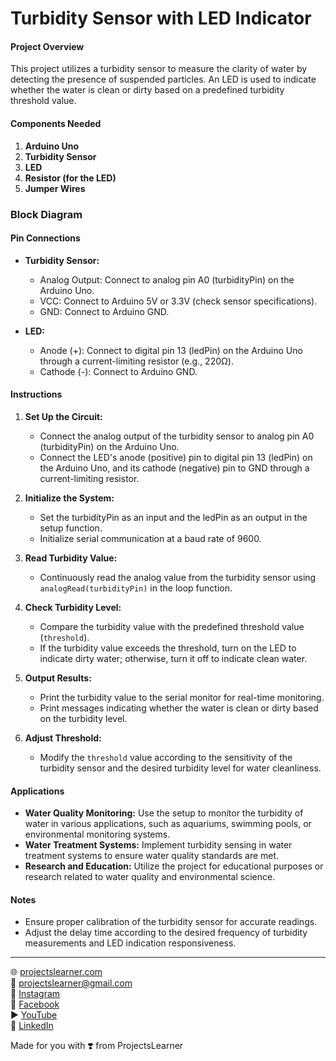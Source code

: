 # Turbidity Sensor with LED Indicator

#### Project Overview

This project utilizes a turbidity sensor to measure the clarity of water by detecting the presence of suspended particles. An LED is used to indicate whether the water is clean or dirty based on a predefined turbidity threshold value.

#### Components Needed

1. **Arduino Uno**
2. **Turbidity Sensor**
3. **LED**
4. **Resistor (for the LED)**
5. **Jumper Wires**

### Block Diagram



#### Pin Connections

- **Turbidity Sensor:**
  - Analog Output: Connect to analog pin A0 (turbidityPin) on the Arduino Uno.
  - VCC: Connect to Arduino 5V or 3.3V (check sensor specifications).
  - GND: Connect to Arduino GND.

- **LED:**
  - Anode (+): Connect to digital pin 13 (ledPin) on the Arduino Uno through a current-limiting resistor (e.g., 220Ω).
  - Cathode (-): Connect to Arduino GND.

#### Instructions

1. **Set Up the Circuit:**
   - Connect the analog output of the turbidity sensor to analog pin A0 (turbidityPin) on the Arduino Uno.
   - Connect the LED's anode (positive) pin to digital pin 13 (ledPin) on the Arduino Uno, and its cathode (negative) pin to GND through a current-limiting resistor.

2. **Initialize the System:**
   - Set the turbidityPin as an input and the ledPin as an output in the setup function.
   - Initialize serial communication at a baud rate of 9600.

3. **Read Turbidity Value:**
   - Continuously read the analog value from the turbidity sensor using `analogRead(turbidityPin)` in the loop function.

4. **Check Turbidity Level:**
   - Compare the turbidity value with the predefined threshold value (`threshold`).
   - If the turbidity value exceeds the threshold, turn on the LED to indicate dirty water; otherwise, turn it off to indicate clean water.

5. **Output Results:**
   - Print the turbidity value to the serial monitor for real-time monitoring.
   - Print messages indicating whether the water is clean or dirty based on the turbidity level.

6. **Adjust Threshold:**
   - Modify the `threshold` value according to the sensitivity of the turbidity sensor and the desired turbidity level for water cleanliness.

#### Applications

- **Water Quality Monitoring:** Use the setup to monitor the turbidity of water in various applications, such as aquariums, swimming pools, or environmental monitoring systems.
- **Water Treatment Systems:** Implement turbidity sensing in water treatment systems to ensure water quality standards are met.
- **Research and Education:** Utilize the project for educational purposes or research related to water quality and environmental science.

#### Notes

- Ensure proper calibration of the turbidity sensor for accurate readings.
- Adjust the delay time according to the desired frequency of turbidity measurements and LED indication responsiveness.

---

🌐 [projectslearner.com](https://projectslearner.com)  
📧 [projectslearner@gmail.com](mailto:projectslearner@gmail.com)  
📸 [Instagram](https://www.instagram.com/projectslearner/)  
📘 [Facebook](https://www.facebook.com/projectslearner)  
▶️ [YouTube](https://www.youtube.com/@ProjectsLearner)  
📘 [LinkedIn](https://www.linkedin.com/in/projectslearner)  

Made for you with ❣️ from ProjectsLearner